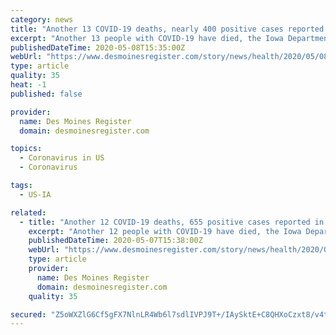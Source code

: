 ```yaml
---
category: news
title: "Another 13 COVID-19 deaths, nearly 400 positive cases reported in Iowa"
excerpt: "Another 13 people with COVID-19 have died, the Iowa Department of Public Health reported Friday, bringing the statewide total to 243. The IDPH also reported that nearly 400 people tested positive for COVID-19,"
publishedDateTime: 2020-05-08T15:35:00Z
webUrl: "https://www.desmoinesregister.com/story/news/health/2020/05/08/covid-19-coronavirus-positive-cases-iowa-department-of-health-deaths/5173588002/"
type: article
quality: 35
heat: -1
published: false

provider:
  name: Des Moines Register
  domain: desmoinesregister.com

topics:
  - Coronavirus in US
  - Coronavirus

tags:
  - US-IA

related:
  - title: "Another 12 COVID-19 deaths, 655 positive cases reported in Iowa"
    excerpt: "Another 12 people with COVID-19 have died, the Iowa Department of Public Health reported Thursday, bringing the statewide total to 231. The IDPH also reported that 655 people tested positive for COVID-19,"
    publishedDateTime: 2020-05-07T15:38:00Z
    webUrl: "https://www.desmoinesregister.com/story/news/health/2020/05/07/covid-19-iowa-coronavirus-positive-cases-thursday-may-7-2020-update-restrictions-data-maps/5173579002/"
    type: article
    provider:
      name: Des Moines Register
      domain: desmoinesregister.com
    quality: 35

secured: "Z5oWXZlG6Cf5gFX7NlnLR4Wb6l7sdlIVPJ9T+/IAySktE+C8QHXoCzxt8/v4thC5/PqhoGK97MThxNpP+itD++raXXapTay78EAMJd76mGn4k+PCJ42ptSqreJQRgSa3de1G4LN+5ofvTslHhoTCwmsxw25rNWnial5fX5ya6wiSsmV+jidMrpqArdbnnO3is6droMwlGdeRY+tOI99dtOIIKFQoe4kdAt2tsxgdgQjtS6vwSnxDWGaNtxRcBJr1P9hVpHgMMbiQoktAn+5VZV76kMiYkn4Dve6e6//xpnOCumQFpYQc3V2ldSaD4T5UYLdkuXCsSjO2iSh2eDcX0zLeL2tNM9F+dg6UlaVHHj2AHJjfyPHu1iX7m+CBUzGGv/qt+4ah86yDUCoXKcgKMOZAhNZ5XUU9VcJDDOzGjrorAN2bBJILC+S7OG5xU1AHLw9KEqEvOOMLp0dz9pLxnMQYLA/efrDEvm8RYb21oFM=;ouX5Xr4ao344npX3Cdz2WQ=="
---
```


